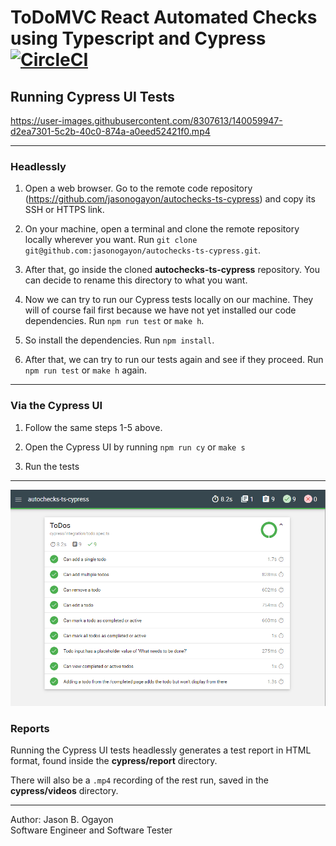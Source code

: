 # ToDoMVC React Automated Checks using Typescript and Cypress [![CircleCI](https://circleci.com/gh/jasonogayon/autochecks-ts-cypress/tree/master.svg?style=svg)](https://circleci.com/gh/jasonogayon/autochecks-ts-cypress/tree/master)

## Running Cypress UI Tests

https://user-images.githubusercontent.com/8307613/140059947-d2ea7301-5c2b-40c0-874a-a0eed52421f0.mp4

---

### Headlessly

1. Open a web browser. Go to the remote code repository (<https://github.com/jasonogayon/autochecks-ts-cypress>) and copy its SSH or HTTPS link.

2. On your machine, open a terminal and clone the remote repository locally wherever you want. Run `git clone git@github.com:jasonogayon/autochecks-ts-cypress.git`.

3. After that, go inside the cloned **autochecks-ts-cypress** repository. You can decide to rename this directory to what you want.

4. Now we can try to run our Cypress tests locally on our machine. They will of course fail first because we have not yet installed our code dependencies. Run `npm run test` or `make h`.

5. So install the dependencies. Run `npm install`.

6. After that, we can try to run our tests again and see if they proceed. Run `npm run test` or `make h` again.

---

### Via the Cypress UI

1. Follow the same steps 1-5 above.

2. Open the Cypress UI by running `npm run cy` or `make s`

3. Run the tests

---

![Sample Mochawesome Test Report](./docs/11032021-test-report.png)

### Reports

Running the Cypress UI tests headlessly generates a test report in HTML format, found inside the **cypress/report** directory.

There will also be a `.mp4` recording of the rest run, saved in the **cypress/videos** directory.

---

Author: Jason B. Ogayon \
Software Engineer and Software Tester

